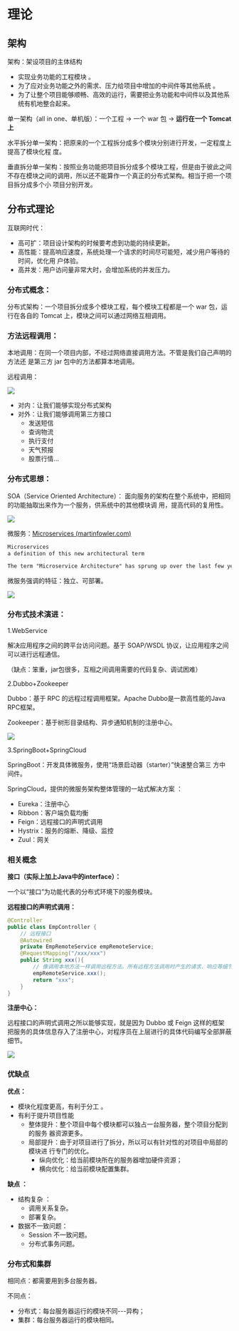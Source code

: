 # 理论

## 架构

架构：架设项目的主体结构

- 实现业务功能的工程模块 。
- 为了应对业务功能之外的需求、压力给项目中增加的中间件等其他系统 。
- 为了让整个项目能够顺畅、高效的运行，需要把业务功能和中间件以及其他系统有机地整合起来。

单一架构（all in one、单机版）：一个工程 → 一个 war 包 → **运行在一个 Tomcat 上**

水平拆分单一架构：把原来的一个工程拆分成多个模块分别进行开发，一定程度上提高了模块化程 度。

垂直拆分单一架构：按照业务功能把项目拆分成多个模块工程，但是由于彼此之间不存在模块之间的调用，所以还不能算作一个真正的分布式架构。相当于把一个项目拆分成多个小 项目分别开发。

## 分布式理论

互联网时代：

- 高可扩：项目设计架构的时候要考虑到功能的持续更新。
- 高性能：提高响应速度，系统处理一个请求的时间尽可能短，减少用户等待的时间，优化用 户体验。
- 高并发：用户访问量非常大时，会增加系统的并发压力。

### **分布式概念：**

分布式架构：一个项目拆分成多个模块工程，每个模块工程都是一个 war 包，运行在各自的 Tomcat 上，模块之间可以通过网络互相调用。

### **方法远程调用：**

本地调用：在同一个项目内部，不经过网络直接调用方法。不管是我们自己声明的方法还 是第三方 jar 包中的方法都算本地调用。

远程调用：

![](img/远程调用.png)

- 对内：让我们能够实现分布式架构 
- 对外：让我们能够调用第三方接口 
  - 发送短信 
  - 查询物流 
  - 执行支付 
  - 天气预报 
  - 股票行情...

### **分布式思想：**

SOA（Service Oriented Architecture）： 面向服务的架构在整个系统中，把相同的功能抽取出来作为一个服务，供系统中的其他模块调 用，提高代码的复用性。

![](img/SOA服务思想.png)

微服务：[Microservices (martinfowler.com)](https://martinfowler.com/articles/microservices.html)

```txt
Microservices
a definition of this new architectural term

The term "Microservice Architecture" has sprung up over the last few years to describe a particular way of designing software applications as suites of independently deployable services. While there is no precise definition of this architectural style, there are certain common characteristics around organization around business capability, automated deployment, intelligence in the endpoints, and decentralized control of languages and data.
```

微服务强调的特征：独立、可部署。

![](img/sketch.png)

### **分布式技术演进：**

1.WebService

解决应用程序之间的跨平台访问问题。基于 SOAP/WSDL 协议，让应用程序之间可以进行远程通信。

（缺点：笨重，jar包很多，互相之间调用需要的代码复杂、调试困难）

2.Dubbo+Zookeeper

Dubbo：基于 RPC 的远程过程调用框架。Apache Dubbo是一款高性能的Java RPC框架。

Zookeeper：基于树形目录结构、异步通知机制的注册中心。

![](img/zookeeper.jpg)

3.SpringBoot+SpringCloud

SpringBoot：开发具体微服务，使用“场景启动器（starter）”快速整合第三 方中间件。

SpringCloud，提供的微服务架构整体管理的一站式解决方案 ：

- Eureka：注册中心 
- Ribbon：客户端负载均衡 
- Feign：远程接口的声明式调用 
- Hystrix：服务的熔断、降级、监控 
- Zuul：网关

### 相关概念

**接口（实际上加上Java中的interface）：**

一个以“接口”为功能代表的分布式环境下的服务模块。

**远程接口的声明式调用：**

```java
@Controller
public class EmpController {
    // 远程接口
	@Autowired
	private EmpRemoteService empRemoteService;
	@RequestMapping("/xxx/xxx")
	public String xxx(){
		// 像调用本地方法一样调用远程方法。所有远程方法调用时产生的请求、响应等细节全部被框架屏蔽了
		empRemoteService.xxx();
		return "xxx";
	}
}
```

**注册中心：**

远程接口的声明式调用之所以能够实现，就是因为 Dubbo 或 Feign 这样的框架 把服务的具体信息存入了注册中心，对程序员在上层进行的具体代码编写全部屏蔽 细节。

![](img/注册中心.png)

### 优缺点

**优点：**

- 模块化程度更高，有利于分工 。
- 有利于提升项目性能 
  - 整体提升：整个项目中每个模块都可以独占一台服务器，整个项目分配到的服务 器资源更多。 
  - 局部提升：由于对项目进行了拆分，所以可以有针对性的对项目中局部的模块进 行专门的优化。
    - 纵向优化：给当前模块所在的服务器增加硬件资源；
    - 横向优化：给当前模块配置集群。

**缺点 ：**

- 结构复杂 ：
  - 调用关系复杂。
  - 部署复杂。
- 数据不一致问题：
  - Session 不一致问题。
  - 分布式事务问题。

### 分布式和集群

相同点：都需要用到多台服务器。

不同点：

- 分布式：每台服务器运行的模块不同---异构；
- 集群：每台服务器运行的模块相同。









